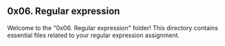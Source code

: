 ## 0x06. Regular expression
Welcome to the "0x06. Regular expression" folder! This directory contains essential files related to your regular expression assignment.
